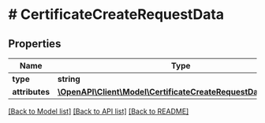 # # CertificateCreateRequestData

## Properties

Name | Type | Description | Notes
------------ | ------------- | ------------- | -------------
**type** | **string** |  | 
**attributes** | [**\OpenAPI\Client\Model\CertificateCreateRequestDataAttributes**](CertificateCreateRequestDataAttributes.md) |  | 

[[Back to Model list]](../../README.md#documentation-for-models) [[Back to API list]](../../README.md#documentation-for-api-endpoints) [[Back to README]](../../README.md)


